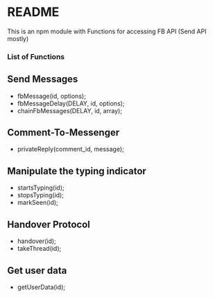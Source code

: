 # README #

This is an npm module with Functions for accessing FB API (Send API mostly)

### List of Functions ###

## Send Messages ##
* fbMessage(id, options);
* fbMessageDelay(DELAY, id, options);
* chainFbMessages(DELAY, id, array);

## Comment-To-Messenger ##
* privateReply(comment_id, message);

## Manipulate the typing indicator ##
* startsTyping(id);
* stopsTyping(id);
* markSeen(id);

## Handover Protocol ##
* handover(id);
* takeThread(id);

## Get user data ##
* getUserData(id);
